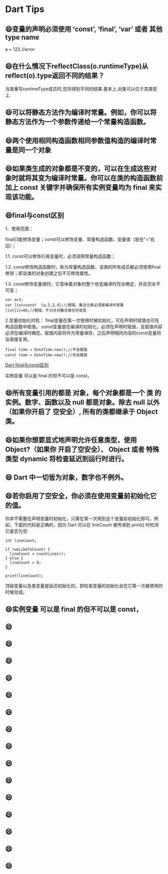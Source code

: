 # Dart Tips


## :smile:变量的声明必须使用 ‘const’, ‘final’, ‘var’ 或者 其他type name
a = 123 //error

## :smile:在什么情况下reflectClass(o.runtimeType)从reflect(o).type返回不同的结果？
当类重写runtimeType成员时,您将得到不同的结果.基本上,对象可以位于其类型上.

## :smile:可以将静态方法作为编译时常量。例如，你可以将静态方法作为一个参数传递给一个常量构造函数。

## :smile:两个使用相同构造函数相同参数值构造的编译时常量是同一个对象

## :smile:如果类生成的对象都是不变的，可以在生成这些对象时就将其变为编译时常量。你可以在类的构造函数前加上 const 关键字并确保所有实例变量均为 final 来实现该功能。

## :smile:final与const区别
1、使用范围：

final只能修饰变量；const可以修饰变量、常量构造函数、变量值（放在“=”右边）；

1.1. const可以修饰引用变量时，必须调用常量构造函数；

1.2. const修饰构造函数时，称为常量构造函数，该类的所有成员都必须使用final修饰；即该类的对象创建之后不可修改属性。

1.3. const修饰变量值时，它意味着对象的整个状态编译时完全确定，并且完全不可变；
```
var a=1;
var list=const  {a,2,3,4};//报错，集合元素必須是编译时常量
list[1]=66;//报错，不允许对集合做任何改变
```

2.变量初始化时机：
final变量在第一次使用时被初始化，可在声明时赋值也可在构造函数中赋值。
const变量是在编译时初始化，必须在声明时赋值，且赋值内容必须在编译时确定。赋值内容将作为常量保存，之后声明相同内容的const变量将会直接复用。
```
final time = DateTime.now();//不会报错
const time = DateTime.now();//将会报错
```

[Dart final与const区别](https://www.jianshu.com/p/1b7b9fe41779)

实例变量 可以是 final 的但不可以是 const，



## :smile:所有变量引用的都是 对象，每个对象都是一个 类 的实例。数字、函数以及 null 都是对象。除去 null 以外（如果你开启了 空安全）, 所有的类都继承于 Object 类。

## :smile:如果你想要显式地声明允许任意类型，使用 Object?（如果你 开启了空安全）、 Object 或者 特殊类型 dynamic 将检查延迟到运行时进行。

## :smile: Dart 中一切皆为对象，数字也不例外。

## :smile:若你启用了空安全，你必须在使用变量前初始化它的值。
你并不需要在声明变量时初始化，只需在第一次用到这个变量前初始化即可。例如，下面的代码是正确的，因为 Dart 可以在 lineCount 被传递到 print() 时检测它是否为空:
```
int lineCount;

if (weLikeToCount) {
  lineCount = countLines();
} else {
  lineCount = 0;
}

print(lineCount);
```
顶级变量以及类变量是延迟初始化的，即检查变量的初始化会在它第一次被使用的时候完成。

## :smile:实例变量 可以是 final 的但不可以是 const，


## :smile:
## :smile:
## :smile:

## :smile:
## :smile:
## :smile:
## :smile:
## :smile:
## :smile:

## :smile:
## :smile:
## :smile:
## :smile:
## :smile:
## :smile:

